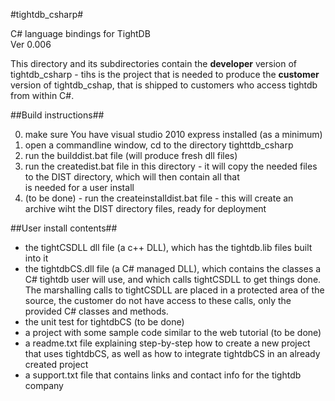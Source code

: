 #tightdb_csharp#

C# language bindings for TightDB  
Ver 0.006  


This directory and its subdirectories contain the **developer** version of tightdb_csharp - tihs is the project that is needed to produce the **customer** version of tightdb_cshap, that is shipped to customers who access tightdb from within C#.  

##Build instructions##

0) make sure You have visual studio 2010 express installed (as a minimum)  
1) open a commandline window, cd to the directory tighttdb_csharp  
2) run the builddist.bat file (will produce fresh dll files)  
3) run the createdist.bat file in this directory - it will copy the needed files to the DIST directory, which will then contain all that  
is needed for a user install  
4) (to be done) - run the createinstalldist.bat file  - this will create an archive wiht the DIST directory files, ready for deployment  

##User install contents##

- the tightCSDLL dll file (a c++ DLL), which has the tightdb.lib files built into it  
- the tightdbCS.dll file (a C# managed DLL), which contains the classes a C# tightdb user will use, and which calls tightCSDLL to get things done. The marshalling calls to tightCSDLL are placed in a protected area of the source, the customer do not have access to these calls, only the provided C# classes and methods.
- the unit test for tightdbCS (to be done)  
- a project with some sample code similar to the web tutorial (to be done)  
- a readme.txt file explaining step-by-step how to create a new project that uses tightdbCS, as well as how to integrate tightdbCS in an already created project
- a support.txt file that contains links and contact info for the tightdb company